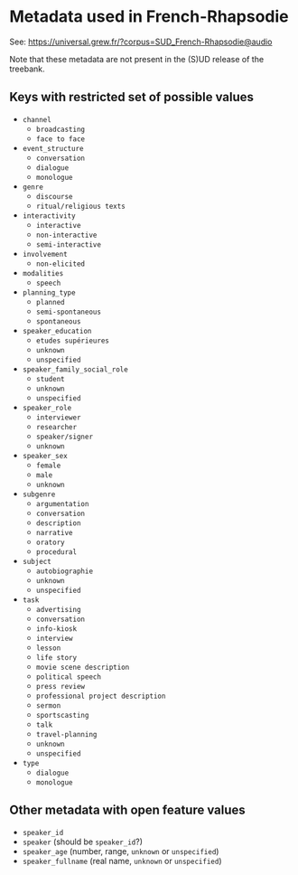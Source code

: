 # Metadata used in French-Rhapsodie

See: https://universal.grew.fr/?corpus=SUD_French-Rhapsodie@audio

Note that these metadata are not present in the (S)UD release of the treebank.

## Keys with restricted set of possible values
 - `channel`
   - `broadcasting`
   - `face to face`
 - `event_structure`
   - `conversation`
   - `dialogue`
   - `monologue`
 - `genre`
   - `discourse`
   - `ritual/religious texts`
 - `interactivity`
   - `interactive`
   - `non-interactive`
   - `semi-interactive`
 - `involvement`
   - `non-elicited`
 - `modalities`
   - `speech`
 - `planning_type`
   - `planned`
   - `semi-spontaneous`
   - `spontaneous`
 - `speaker_education`
   - `etudes supérieures`
   - `unknown`
   - `unspecified`
 - `speaker_family_social_role`
   - `student`
   - `unknown`
   - `unspecified`
 - `speaker_role`
   - `interviewer`
   - `researcher`
   - `speaker/signer`
   - `unknown`
 - `speaker_sex`
   - `female`
   - `male`
   - `unknown`
 - `subgenre`
   - `argumentation`
   - `conversation`
   - `description`
   - `narrative`
   - `oratory`
   - `procedural`
 - `subject`
   - `autobiographie`
   - `unknown`
   - `unspecified`
 - `task`
   - `advertising`
   - `conversation`
   - `info-kiosk`
   - `interview`
   - `lesson`
   - `life story`
   - `movie scene description`
   - `political speech`
   - `press review`
   - `professional project description`
   - `sermon`
   - `sportscasting`
   - `talk`
   - `travel-planning`
   - `unknown`
   - `unspecified`
 - `type`
   - `dialogue`
   - `monologue`

## Other metadata with open feature values
 - `speaker_id`
 - `speaker` (should be `speaker_id`?)
 - `speaker_age` (number, range, `unknown` or `unspecified`)
 - `speaker_fullname` (real name, `unknown` or `unspecified`)
